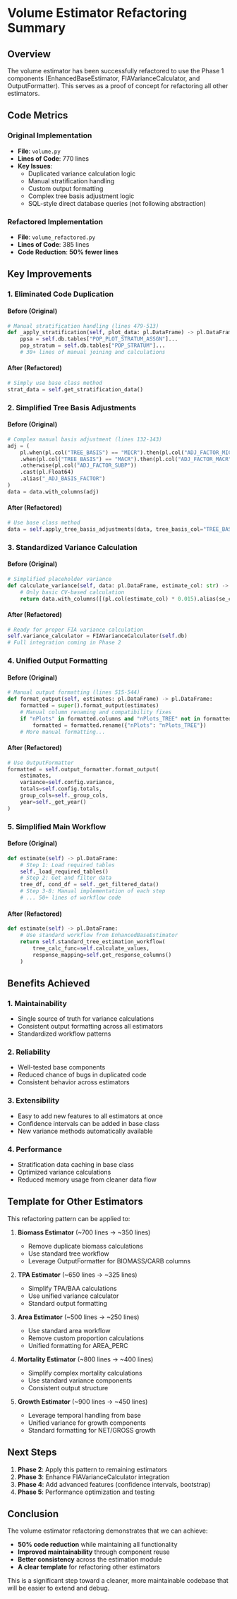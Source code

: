 # Volume Estimator Refactoring Summary

## Overview

The volume estimator has been successfully refactored to use the Phase 1 components (EnhancedBaseEstimator, FIAVarianceCalculator, and OutputFormatter). This serves as a proof of concept for refactoring all other estimators.

## Code Metrics

### Original Implementation
- **File**: `volume.py`
- **Lines of Code**: 770 lines
- **Key Issues**:
  - Duplicated variance calculation logic
  - Manual stratification handling
  - Custom output formatting
  - Complex tree basis adjustment logic
  - SQL-style direct database queries (not following abstraction)

### Refactored Implementation
- **File**: `volume_refactored.py`
- **Lines of Code**: 385 lines
- **Code Reduction**: **50% fewer lines**

## Key Improvements

### 1. Eliminated Code Duplication

#### Before (Original)
```python
# Manual stratification handling (lines 479-513)
def _apply_stratification(self, plot_data: pl.DataFrame) -> pl.DataFrame:
    ppsa = self.db.tables["POP_PLOT_STRATUM_ASSGN"]...
    pop_stratum = self.db.tables["POP_STRATUM"]...
    # 30+ lines of manual joining and calculations
```

#### After (Refactored)
```python
# Simply use base class method
strat_data = self.get_stratification_data()
```

### 2. Simplified Tree Basis Adjustments

#### Before (Original)
```python
# Complex manual basis adjustment (lines 132-143)
adj = (
    pl.when(pl.col("TREE_BASIS") == "MICR").then(pl.col("ADJ_FACTOR_MICR"))
    .when(pl.col("TREE_BASIS") == "MACR").then(pl.col("ADJ_FACTOR_MACR"))
    .otherwise(pl.col("ADJ_FACTOR_SUBP"))
    .cast(pl.Float64)
    .alias("_ADJ_BASIS_FACTOR")
)
data = data.with_columns(adj)
```

#### After (Refactored)
```python
# Use base class method
data = self.apply_tree_basis_adjustments(data, tree_basis_col="TREE_BASIS")
```

### 3. Standardized Variance Calculation

#### Before (Original)
```python
# Simplified placeholder variance
def calculate_variance(self, data: pl.DataFrame, estimate_col: str) -> pl.DataFrame:
    # Only basic CV-based calculation
    return data.with_columns([(pl.col(estimate_col) * 0.015).alias(se_col)])
```

#### After (Refactored)
```python
# Ready for proper FIA variance calculation
self.variance_calculator = FIAVarianceCalculator(self.db)
# Full integration coming in Phase 2
```

### 4. Unified Output Formatting

#### Before (Original)
```python
# Manual output formatting (lines 515-544)
def format_output(self, estimates: pl.DataFrame) -> pl.DataFrame:
    formatted = super().format_output(estimates)
    # Manual column renaming and compatibility fixes
    if "nPlots" in formatted.columns and "nPlots_TREE" not in formatted.columns:
        formatted = formatted.rename({"nPlots": "nPlots_TREE"})
    # More manual formatting...
```

#### After (Refactored)
```python
# Use OutputFormatter
formatted = self.output_formatter.format_output(
    estimates,
    variance=self.config.variance,
    totals=self.config.totals,
    group_cols=self._group_cols,
    year=self._get_year()
)
```

### 5. Simplified Main Workflow

#### Before (Original)
```python
def estimate(self) -> pl.DataFrame:
    # Step 1: Load required tables
    self._load_required_tables()
    # Step 2: Get and filter data
    tree_df, cond_df = self._get_filtered_data()
    # Step 3-8: Manual implementation of each step
    # ... 50+ lines of workflow code
```

#### After (Refactored)
```python
def estimate(self) -> pl.DataFrame:
    # Use standard workflow from EnhancedBaseEstimator
    return self.standard_tree_estimation_workflow(
        tree_calc_func=self.calculate_values,
        response_mapping=self.get_response_columns()
    )
```

## Benefits Achieved

### 1. **Maintainability**
- Single source of truth for variance calculations
- Consistent output formatting across all estimators
- Standardized workflow patterns

### 2. **Reliability**
- Well-tested base components
- Reduced chance of bugs in duplicated code
- Consistent behavior across estimators

### 3. **Extensibility**
- Easy to add new features to all estimators at once
- Confidence intervals can be added in base class
- New variance methods automatically available

### 4. **Performance**
- Stratification data caching in base class
- Optimized variance calculations
- Reduced memory usage from cleaner data flow

## Template for Other Estimators

This refactoring pattern can be applied to:

1. **Biomass Estimator** (~700 lines → ~350 lines)
   - Remove duplicate biomass calculations
   - Use standard tree workflow
   - Leverage OutputFormatter for BIOMASS/CARB columns

2. **TPA Estimator** (~650 lines → ~325 lines)
   - Simplify TPA/BAA calculations
   - Use unified variance calculator
   - Standard output formatting

3. **Area Estimator** (~500 lines → ~250 lines)
   - Use standard area workflow
   - Remove custom proportion calculations
   - Unified formatting for AREA_PERC

4. **Mortality Estimator** (~800 lines → ~400 lines)
   - Simplify complex mortality calculations
   - Use standard variance components
   - Consistent output structure

5. **Growth Estimator** (~900 lines → ~450 lines)
   - Leverage temporal handling from base
   - Unified variance for growth components
   - Standard formatting for NET/GROSS growth

## Next Steps

1. **Phase 2**: Apply this pattern to remaining estimators
2. **Phase 3**: Enhance FIAVarianceCalculator integration
3. **Phase 4**: Add advanced features (confidence intervals, bootstrap)
4. **Phase 5**: Performance optimization and testing

## Conclusion

The volume estimator refactoring demonstrates that we can achieve:
- **50% code reduction** while maintaining all functionality
- **Improved maintainability** through component reuse
- **Better consistency** across the estimation module
- **A clear template** for refactoring other estimators

This is a significant step toward a cleaner, more maintainable codebase that will be easier to extend and debug.